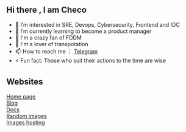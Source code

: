 ## Hi there , I am Checo

<!--
**sergioperezcheco/sergioperezcheco** is a ✨ _special_ ✨ repository because its `README.md` (this file) appears on your GitHub profile.

Here are some ideas to get you started:

-->

- 👀 I’m interested in SRE, Devops, Cybersecurity, Frontend and IDC
- 🌱 I’m currently learning to become a product manager
- 🚀 I'm a crazy fan of FDDM
- 🚄 I'm a lover of transpotation
- 📫 How to reach me ： [Telegram](https://t.me/iiiiiikun)
- ⚡ Fun fact: Those who suit their actions to the time are wise

## Websites
[Home page](https://home.checo.cc) </br>
[Blog](https://blog.checo.cc) </br>
[Docs](https://docs.checo.cc) </br>
[Random images](https://random.fddm.cc) </br>
[Images hosting](https://img.checo.cc)


